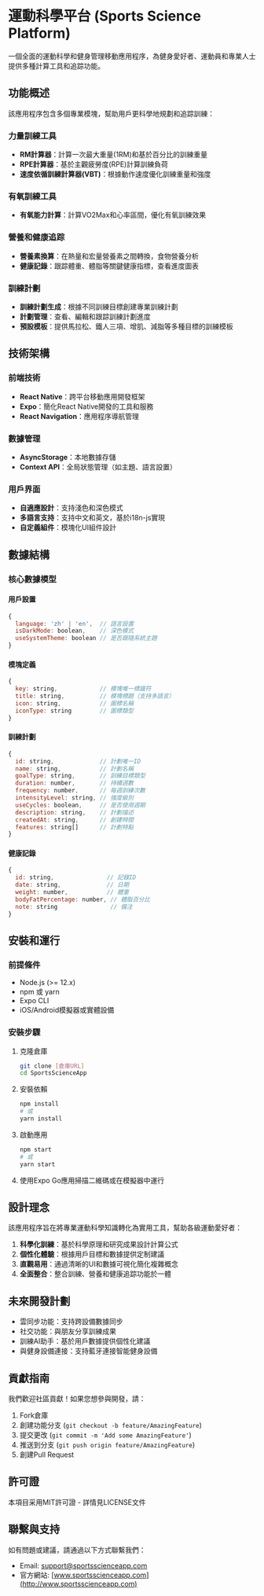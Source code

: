 # 運動科學平台 (Sports Science Platform)

一個全面的運動科學和健身管理移動應用程序，為健身愛好者、運動員和專業人士提供多種計算工具和追踪功能。

## 功能概述

該應用程序包含多個專業模塊，幫助用戶更科學地規劃和追踪訓練：

### 力量訓練工具
- **RM計算器**：計算一次最大重量(1RM)和基於百分比的訓練重量
- **RPE計算器**：基於主觀疲勞度(RPE)計算訓練負荷
- **速度依循訓練計算器(VBT)**：根據動作速度優化訓練重量和強度

### 有氧訓練工具
- **有氧能力計算**：計算VO2Max和心率區間，優化有氧訓練效果

### 營養和健康追踪
- **營養素換算**：在熱量和宏量營養素之間轉換，食物營養分析
- **健康記錄**：跟踪體重、體脂等關鍵健康指標，查看進度圖表

### 訓練計劃
- **訓練計劃生成**：根據不同訓練目標創建專業訓練計劃
- **計劃管理**：查看、編輯和跟踪訓練計劃進度
- **預設模板**：提供馬拉松、鐵人三項、增肌、減脂等多種目標的訓練模板

## 技術架構

### 前端技術
- **React Native**：跨平台移動應用開發框架
- **Expo**：簡化React Native開發的工具和服務
- **React Navigation**：應用程序導航管理

### 數據管理
- **AsyncStorage**：本地數據存儲
- **Context API**：全局狀態管理（如主題、語言設置）

### 用戶界面
- **自適應設計**：支持淺色和深色模式
- **多語言支持**：支持中文和英文，基於i18n-js實現
- **自定義組件**：模塊化UI組件設計

## 數據結構

### 核心數據模型

#### 用戶設置
```javascript
{
  language: 'zh' | 'en',  // 語言設置
  isDarkMode: boolean,    // 深色模式
  useSystemTheme: boolean // 是否跟隨系統主題
}
```

#### 模塊定義
```javascript
{
  key: string,            // 模塊唯一標識符
  title: string,          // 模塊標題（支持多語言）
  icon: string,           // 圖標名稱
  iconType: string        // 圖標類型
}
```

#### 訓練計劃
```javascript
{
  id: string,             // 計劃唯一ID
  name: string,           // 計劃名稱
  goalType: string,       // 訓練目標類型
  duration: number,       // 持續週數
  frequency: number,      // 每週訓練次數
  intensityLevel: string, // 強度級別
  useCycles: boolean,     // 是否使用週期
  description: string,    // 計劃描述
  createdAt: string,      // 創建時間
  features: string[]      // 計劃特點
}
```

#### 健康記錄
```javascript
{
  id: string,               // 記錄ID
  date: string,             // 日期
  weight: number,           // 體重
  bodyFatPercentage: number, // 體脂百分比
  note: string               // 備注
}
```

## 安裝和運行

### 前提條件
- Node.js (>= 12.x)
- npm 或 yarn
- Expo CLI
- iOS/Android模擬器或實體設備

### 安裝步驟
1. 克隆倉庫
   ```bash
   git clone [倉庫URL]
   cd SportsScienceApp
   ```

2. 安裝依賴
   ```bash
   npm install
   # 或
   yarn install
   ```

3. 啟動應用
   ```bash
   npm start
   # 或
   yarn start
   ```

4. 使用Expo Go應用掃描二維碼或在模擬器中運行

## 設計理念

該應用程序旨在將專業運動科學知識轉化為實用工具，幫助各級運動愛好者：

1. **科學化訓練**：基於科學原理和研究成果設計計算公式
2. **個性化體驗**：根據用戶目標和數據提供定制建議
3. **直觀易用**：通過清晰的UI和數據可視化簡化複雜概念
4. **全面整合**：整合訓練、營養和健康追踪功能於一體

## 未來開發計劃

- 雲同步功能：支持跨設備數據同步
- 社交功能：與朋友分享訓練成果
- 訓練AI助手：基於用戶數據提供個性化建議
- 與健身設備連接：支持藍牙連接智能健身設備

## 貢獻指南

我們歡迎社區貢獻！如果您想參與開發，請：

1. Fork倉庫
2. 創建功能分支 (`git checkout -b feature/AmazingFeature`)
3. 提交更改 (`git commit -m 'Add some AmazingFeature'`)
4. 推送到分支 (`git push origin feature/AmazingFeature`)
5. 創建Pull Request

## 許可證

本項目采用MIT許可證 - 詳情見LICENSE文件

## 聯繫與支持

如有問題或建議，請通過以下方式聯繫我們：
- Email: [support@sportsscienceapp.com](mailto:support@sportsscienceapp.com)
- 官方網站: [www.sportsscienceapp.com](http://www.sportsscienceapp.com) 